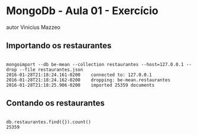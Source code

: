 # MongoDb - Aula 01 - Exercício
autor Vinicius Mazzeo

## Importando os restaurantes

```

mongoimport --db be-mean --collection restaurantes --host=127.0.0.1 --drop --file restaurantes.json 
2016-01-28T21:18:24.161-0200	connected to: 127.0.0.1
2016-01-28T21:18:24.162-0200	dropping: be-mean.restaurantes
2016-01-28T21:18:25.906-0200	imported 25359 documents

```

## Contando os restaurantes

```

db.restaurantes.find({}).count()
25359

```